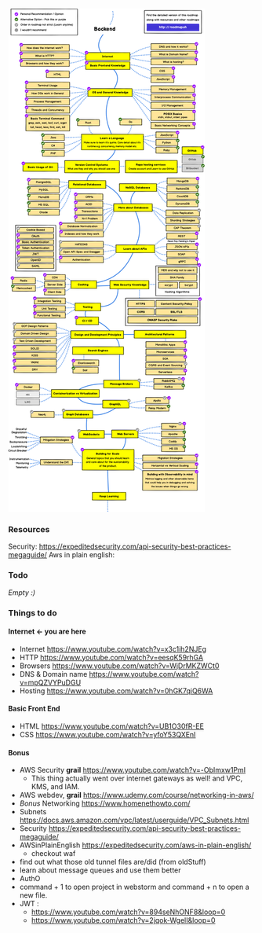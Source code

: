 ![roadmap](backend.png)

### Resources
Security: https://expeditedsecurity.com/api-security-best-practices-megaguide/
Aws in plain english:

### Todo
*Empty :)*

### Things to do
#### Internet <- you are here
- Internet https://www.youtube.com/watch?v=x3c1ih2NJEg
- HTTP https://www.youtube.com/watch?v=eesqK59rhGA
- Browsers https://www.youtube.com/watch?v=WjDrMKZWCt0
- DNS & Domain name https://www.youtube.com/watch?v=mpQZVYPuDGU 
- Hosting https://www.youtube.com/watch?v=0hGK7qiQ6WA


#### Basic Front End
- HTML https://www.youtube.com/watch?v=UB1O30fR-EE
- CSS https://www.youtube.com/watch?v=yfoY53QXEnI



#### Bonus
- AWS Security **grail** https://www.youtube.com/watch?v=-ObImxw1PmI
  - This thing actually went over internet gateways as well! and VPC, KMS, and IAM.
- AWS webdev, **grail** https://www.udemy.com/course/networking-in-aws/
- *Bonus* Networking https://www.homenethowto.com/
- Subnets https://docs.aws.amazon.com/vpc/latest/userguide/VPC_Subnets.html
- Security https://expeditedsecurity.com/api-security-best-practices-megaguide/
- AWSinPlainEnglish  https://expeditedsecurity.com/aws-in-plain-english/
  - checkout waf
- find out what those old tunnel files are/did (from oldStuff)
- learn about message queues and use them better
- AuthO
- command + 1 to open project in webstorm and command + n to open a new file. 
- JWT :
  - https://www.youtube.com/watch?v=894seNhONF8&loop=0
  - https://www.youtube.com/watch?v=2jqok-WgelI&loop=0
